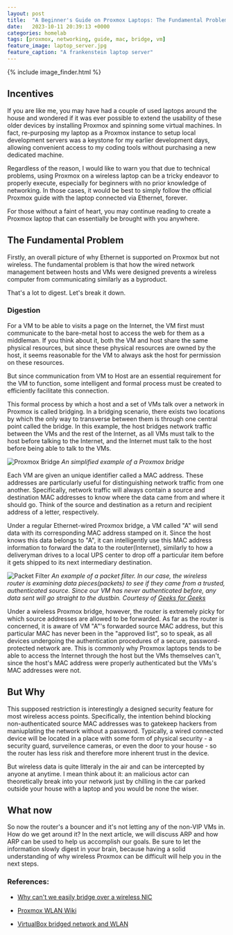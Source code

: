 ```yaml
---
layout: post
title:  "A Beginner's Guide on Proxmox Laptops: The Fundamental Problem"
date:   2023-10-11 20:39:13 +0000
categories: homelab
tags: [proxmox, networking, guide, mac, bridge, vm]
feature_image: laptop_server.jpg
feature_caption: "A frankenstein laptop server"
---
```

{% include image_finder.html %}
## Incentives

If you are like me, you may have had a couple of used laptops around the house and wondered if it was ever possible to extend the usability of these older devices by installing Proxmox and spinning some virtual machines. In fact, re-purposing my laptop as a Proxmox instance to setup local development servers was a keystone for my earlier development days, allowing convenient access to my coding tools without purchasing a new dedicated machine.

<!--more-->

Regardless of the reason, I would like to warn you that due to technical problems, using Proxmox on a wireless laptop can be a tricky endeavor to properly execute, especially for beginners with no prior knowledge of networking. In those cases, it would be best to simply follow the official Proxmox guide with the laptop connected via Ethernet, forever.

For those without a faint of heart, you may continue reading to create a Proxmox laptop that can essentially be brought with you anywhere.

## The Fundamental Problem

Firstly, an overall picture of why Ethernet is supported on Proxmox but not wireless. The fundamental problem is that how the wired network management between hosts and VMs were designed prevents a wireless computer from communicating similarly as a byproduct. 

That's a lot to digest. Let's break it down.

### Digestion

For a VM to be able to visits a page on the Internet, the VM first must communicate to the bare-metal host to access the web for them as a middleman. If you think about it, both the VM and host share the same physical resources, but since these physical resources are owned by the host, it seems reasonable for the VM to always ask the host for permission on these resources.

But since communication from VM to Host are an essential requirement for the VM to function, some intelligent and formal process must be created to efficiently facilitate this connection. 

This formal process by which a host and a set of VMs talk over a network in Proxmox is called bridging. In a bridging scenario, there exists two locations by which the only way to transverse between them is through one central point called the bridge. In this example, the host bridges network traffic between the VMs and the rest of the Internet, as all VMs must talk to the host before talking to the Internet, and the Internet must talk to the host before being able to talk to the VMs. 

![Proxmox Bridge]({{IMG}}ProxmoxBridge.svg)
*An simplified example of a Proxmox bridge*

Each VM are given an unique identifier called a MAC address. These addresses are particularly useful for distinguishing network traffic from one another. Specifically, network traffic will always contain a source and destination MAC addresses to know where the data came from and where it should go. Think of the source and destination as a return and recipient address of a letter, respectively. 

Under a regular Ethernet-wired Proxmox bridge, a VM called "A" will send data with its corresponding MAC address stamped on it. Since the host knows this data belongs to "A", it can intelligently use this MAC address information to forward the data to the router(Internet), similarly to how a deliveryman drives to a local UPS center to drop off a particular item before it gets shipped to its next intermediary destination.  

![Packet Filter](https://media.geeksforgeeks.org/wp-content/uploads/1111-6.png)
*An example of a packet filter. In our case, the wireless router is examining data pieces(packets) to see if they came from a trusted, authenticated source. Since our VM has never authenticated before, any data sent will go straight to the dustbin. Courtesy of [Geeks for Geeks](https://www.geeksforgeeks.org/types-of-firewall-and-possible-attacks/#)*

Under a wireless Proxmox bridge, however, the router is extremely picky for which source addresses are allowed to be forwarded. As far as the router is concerned, it is aware of VM "A"'s forwarded source MAC address, but this particular MAC has never been in the "approved list", so to speak, as all devices undergoing the authentication procedures of a secure, password-protected network are. This is commonly why Proxmox laptops tends to be able to access the Internet through the host but the VMs themselves can't, since the host's MAC address were properly authenticated but the VMs's MAC addresses were not.

## But Why

This supposed restriction is interestingly a designed security feature for most wireless access points. Specifically, the intention behind blocking non-authenticated source MAC addresses was to gatekeep hackers from maniuplating the network without a password. Typically, a wired connected device will be  located in a place with some form of physical security - a security guard, surveilence cameras, or even the door to your house - so the router has less risk and therefore more inherent trust in the device. 

But wireless data is quite litteraly in the air and can be intercepted by anyone at anytime. I mean think about it: an malicious actor can theoretically break into your network just by chilling in the car parked outside your house with a laptop and you would be none the wiser. 

## What now
So now the router's a bouncer and it's not letting any of the non-VIP VMs in. How do we get around it? In the next article, we will discuss ARP and how ARP can be used to help us accomplish our goals. Be sure to let the information slowly digest in your brain, because having a solid understanding of why wireless Proxmox can be difficult will help you in the next steps.

### References:

* [Why can't we easily bridge over a wireless NIC](https://unix.stackexchange.com/questions/444960/why-cant-we-easily-bridge-over-a-wireless-nic)

* [Proxmox WLAN Wiki](https://pve.proxmox.com/wiki/WLAN)

* [VirtualBox bridged network and WLAN](http://nullroute.lt/~grawity/journal-2011.html#post:20110826)